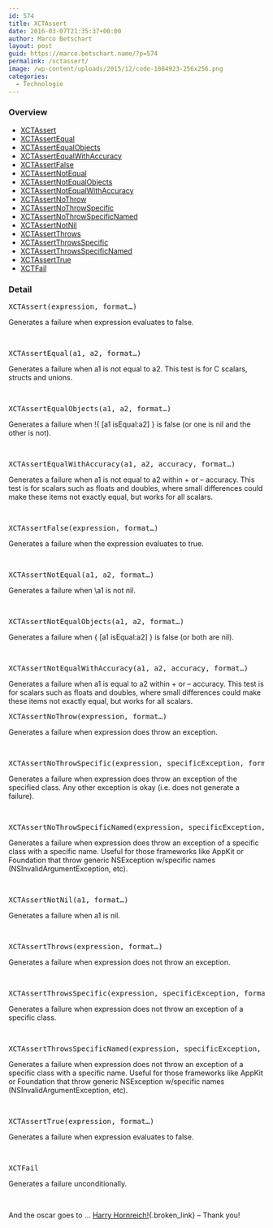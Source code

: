 ```yaml
---
id: 574
title: XCTAssert
date: 2016-03-07T21:35:37+00:00
author: Marco Betschart
layout: post
guid: https://marco.betschart.name/?p=574
permalink: /xctassert/
image: /wp-content/uploads/2015/12/code-1084923-256x256.png
categories:
  - Technologie
---
```

### Overview

  *  [XCTAssert](#XCTAssert)
  *  [XCTAssertEqual](#XCTAssertEqual)
  *  [XCTAssertEqualObjects](#XCTAssertEqualObjects)
  *  [XCTAssertEqualWithAccuracy](#XCTAssertEqualWithAccuracy)
  *  [XCTAssertFalse](#XCTAssertFalse)
  *  [XCTAssertNotEqual](#XCTAssertNotEqual)
  *  [XCTAssertNotEqualObjects](#XCTAssertNotEqualObjects)
  *  [XCTAssertNotEqualWithAccuracy](#XCTAssertNotEqualWithAccuracy)
  *  [XCTAssertNoThrow](#XCTAssertNoThrow)
  *  [XCTAssertNoThrowSpecific](#XCTAssertNoThrowSpecific)
  * [XCTAssertNoThrowSpecificNamed](#XCTAssertNoThrowSpecificNamed)
  *  [XCTAssertNotNil](#XCTAssertNotNil)
  *  [XCTAssertThrows](#XCTAssertThrows)
  *  [XCTAssertThrowsSpecific](#XCTAssertThrowsSpecific)
  *  [XCTAssertThrowsSpecificNamed](#XCTAssertThrowsSpecificNamed)
  *  [XCTAssertTrue](#XCTAssertTrue)
  *  [XCTFail](#XCTFail) 

### Detail

<pre id="XCTAssert">XCTAssert(expression, format…)</pre>

Generates a failure when expression evaluates to false.

&nbsp;

<pre id="XCTAssertEqual">XCTAssertEqual(a1, a2, format…)</pre>

Generates a failure when a1 is not equal to a2. This test is for C scalars, structs and unions.

&nbsp;

<pre id="XCTAssertEqualObjects">XCTAssertEqualObjects(a1, a2, format…)</pre>

Generates a failure when !{ [a1 isEqual:a2] } is false (or one is nil and the other is not).

&nbsp;

<pre id="XCTAssertEqualWithAccuracy">XCTAssertEqualWithAccuracy(a1, a2, accuracy, format…)</pre>

Generates a failure when a1 is not equal to a2 within + or &#8211; accuracy. This test is for scalars such as floats and doubles, where small differences could make these items not exactly equal, but works for all scalars.

&nbsp;

<pre id="XCTAssertFalse">XCTAssertFalse(expression, format…)</pre>

Generates a failure when the expression evaluates to true.

&nbsp;

<pre id="XCTAssertNotEqual">XCTAssertNotEqual(a1, a2, format…)</pre>

Generates a failure when \a1 is not nil.

&nbsp;

<pre id="XCTAssertNotEqualObjects">XCTAssertNotEqualObjects(a1, a2, format…)</pre>

Generates a failure when { [a1 isEqual:a2] } is false (or both are nil).

&nbsp;

<pre id="XCTAssertNotEqualWithAccuracy">XCTAssertNotEqualWithAccuracy(a1, a2, accuracy, format…)</pre>

Generates a failure when a1 is equal to a2 within + or &#8211; accuracy. This test is for scalars such as floats and doubles, where small differences could make these items not exactly equal, but works for all scalars.

<pre id="XCTAssertNoThrow">XCTAssertNoThrow(expression, format…)</pre>

Generates a failure when expression does throw an exception.

&nbsp;

<pre id="XCTAssertNoThrowSpecific">XCTAssertNoThrowSpecific(expression, specificException, format…)</pre>

Generates a failure when expression does throw an exception of the specified class. Any other exception is okay (i.e. does not generate a failure).

&nbsp;

<pre id="XCTAssertNoThrowSpecificNamed">XCTAssertNoThrowSpecificNamed(expression, specificException, exception_name, format…)</pre>

Generates a failure when expression does throw an exception of a specific class with a specific name. Useful for those frameworks like AppKit or Foundation that throw generic NSException w/specific names (NSInvalidArgumentException, etc).

&nbsp;

<pre id="XCTAssertNotNil">XCTAssertNotNil(a1, format…)</pre>

Generates a failure when a1 is nil.

&nbsp;

<pre id="XCTAssertThrows">XCTAssertThrows(expression, format…)</pre>

Generates a failure when expression does not throw an exception.

&nbsp;

<pre id="XCTAssertThrowsSpecific">XCTAssertThrowsSpecific(expression, specificException, format…)</pre>

Generates a failure when expression does not throw an exception of a specific class.

&nbsp;

<pre id="XCTAssertThrowsSpecificNamed">XCTAssertThrowsSpecificNamed(expression, specificException, exception_name, format…)</pre>

Generates a failure when expression does not throw an exception of a specific class with a specific name. Useful for those frameworks like AppKit or Foundation that throw generic NSException w/specific names (NSInvalidArgumentException, etc).

&nbsp;

<pre id="XCTAssertTrue">XCTAssertTrue(expression, format…)</pre>

Generates a failure when expression evaluates to false.

&nbsp;

<pre id="XCTFail">XCTFail</pre>

Generates a failure unconditionally.

&nbsp;

And the oscar goes to &#8230; [Harry Hornreich!](http://appleprogramming.com/blog/2013/12/26/xctest-assertions-documentation/){.broken_link} &#8211; Thank you!
